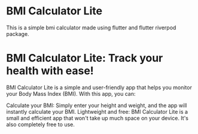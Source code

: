 # BMI Calculator Lite

This is a simple bmi calculator made using flutter and flutter riverpod package.

# BMI Calculator Lite: Track your health with ease!
BMI Calculator Lite is a simple and user-friendly app that helps you monitor your Body Mass Index (BMI). With this app, you can:

Calculate your BMI: Simply enter your height and weight, and the app will instantly calculate your BMI.
Lightweight and free: BMI Calculator Lite is a small and efficient app that won't take up much space on your device. It's also completely free to use.
